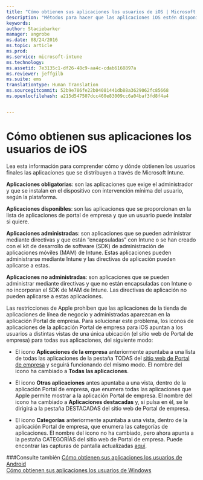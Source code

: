 ```yaml
---
title: "Cómo obtienen sus aplicaciones los usuarios de iOS | Microsoft Intune"
description: "Métodos para hacer que las aplicaciones iOS estén disponibles para los usuarios finales"
keywords: 
author: Staciebarker
manager: angrobe
ms.date: 08/24/2016
ms.topic: article
ms.prod: 
ms.service: microsoft-intune
ms.technology: 
ms.assetid: 7e3135c1-df26-48c9-aa4c-cdab6168897a
ms.reviewer: jeffgilb
ms.suite: ems
translationtype: Human Translation
ms.sourcegitcommit: 52b9e786fe22b04081441db88a3629062fc85668
ms.openlocfilehash: a215d547507dcc460e83009cc6a04baf3fd8f4a4


---
```



# Cómo obtienen sus aplicaciones los usuarios de iOS

Lea esta información para comprender cómo y dónde obtienen los usuarios finales las aplicaciones que se distribuyen a través de Microsoft Intune.

**Aplicaciones obligatorias**: son las aplicaciones que exige el administrador y que se instalan en el dispositivo con intervención mínima del usuario, según la plataforma.

**Aplicaciones disponibles**: son las aplicaciones que se proporcionan en la lista de aplicaciones de portal de empresa y que un usuario puede instalar si quiere.

**Aplicaciones administradas**: son aplicaciones que se pueden administrar mediante directivas y que están “encapsuladas” con Intune o se han creado con el kit de desarrollo de software (SDK) de administración de aplicaciones móviles (MAM) de Intune. Estas aplicaciones pueden administrarse mediante Intune y las directivas de aplicación pueden aplicarse a estas.

**Aplicaciones no administradas**: son aplicaciones que se pueden administrar mediante directivas y que no están encapsuladas con Intune o no incorporan el SDK de MAM de Intune. Las directivas de aplicación no pueden aplicarse a estas aplicaciones.

Las restricciones de Apple prohíben que las aplicaciones de la tienda de aplicaciones de línea de negocio y administradas aparezcan en la aplicación Portal de empresa. Para solucionar este problema, los iconos de aplicaciones de la aplicación Portal de empresa para iOS apuntan a los usuarios a distintas vistas de una única ubicación (el sitio web de Portal de empresa) para todas sus aplicaciones, del siguiente modo:

- El icono **Aplicaciones de la empresa** anteriormente apuntaba a una lista de todas las aplicaciones de la pestaña TODAS del [sitio web de Portal de empresa](http://portal.manage.microsoft.com) y seguirá funcionando del mismo modo. El nombre del icono ha cambiado a **Todas las aplicaciones**.

- El icono **Otras aplicaciones** antes apuntaba a una vista, dentro de la aplicación Portal de empresa, que enumera todas las aplicaciones que Apple permite mostrar a la aplicación Portal de empresa. El nombre del icono ha cambiado a **Aplicaciones destacadas** y, si pulsa en él, se le dirigirá a la pestaña DESTACADAS del sitio web de Portal de empresa.

-  El icono **Categorías** anteriormente apuntaba a una vista, dentro de la aplicación Portal de empresa, que enumera las categorías de aplicaciones. El nombre del icono no ha cambiado, pero ahora apunta a la pestaña CATEGORÍAS del sitio web de Portal de empresa.
Puede encontrar las capturas de pantalla actualizadas [aquí](https://gallery.technet.microsoft.com/Improvements-in-how-iOS-d1104186).



###Consulte también
[Cómo obtienen sus aplicaciones los usuarios de Android](how-your-android-users-get-their-apps.md)</br>
[Cómo obtienen sus aplicaciones los usuarios de Windows](how-your-windows-users-get-their-apps.md)



<!--HONumber=Sep16_HO3-->


